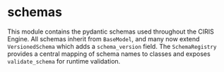 # schemas

This module contains the pydantic schemas used throughout the CIRIS Engine.
All schemas inherit from `BaseModel`, and many now extend `VersionedSchema`
which adds a `schema_version` field. The `SchemaRegistry` provides a central
mapping of schema names to classes and exposes `validate_schema` for
runtime validation.
